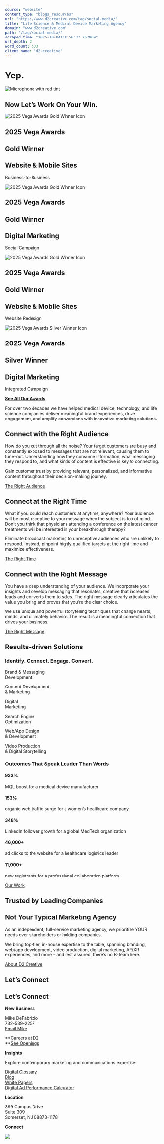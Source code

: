 ```yaml
---
source: "website"
content_type: "blogs_resources"
url: "https://www.d2creative.com/tag/social-media/"
title: "Life Science & Medical Device Marketing Agency"
domain: "www.d2creative.com"
path: "/tag/social-media/"
scraped_time: "2025-10-04T18:56:37.757869"
url_depth: 2
word_count: 533
client_name: "d2-creative"
---
```


# Yep.

![Microphone with red tint](https://www.d2creative.com/wp-content/uploads/2025/05/Mike-Overlay@2x.png)

## Now Let’s Work On Your Win.

![2025 Vega Awards Gold Winner Icon](https://www.d2creative.com/wp-content/uploads/2025/05/2025-Vega-Digital-Awards-Gold-Winner@2x.png)

## 2025 Vega Awards

## Gold Winner

## Website & Mobile Sites  
Business-to-Business

![2025 Vega Awards Gold Winner Icon](https://www.d2creative.com/wp-content/uploads/2025/05/2025-Vega-Digital-Awards-Gold-Winner@2x.png)

## 2025 Vega Awards

## Gold Winner

## Digital Marketing  
Social Campaign

![2025 Vega Awards Gold Winner Icon](https://www.d2creative.com/wp-content/uploads/2025/05/2025-Vega-Digital-Awards-Gold-Winner@2x.png)

## 2025 Vega Awards

## Gold Winner

## Website & Mobile Sites  
Website Redesign

![2025 Vega Awards Silver Winner Icon](https://www.d2creative.com/wp-content/uploads/2025/05/2025-Vega-Digital-Awards-Silver-Winner@2x.png)

## 2025 Vega Awards

## Silver Winner

## Digital Marketing  
Integrated Campaign

[**See All Our Awards**](/about-us/award-page/)

For over two decades we have helped medical device, technology, and life science companies deliver meaningful brand experiences, drive engagement, and amplify conversions with innovative marketing solutions.

## Connect with the Right Audience

How do you cut through all the noise? Your target customers are busy and constantly exposed to messages that are not relevant, causing them to tune-out. Understanding how they consume information, what messaging they respond to, and what kinds of content is effective is key to connecting.

Gain customer trust by providing relevant, personalized, and informative content throughout their decision-making journey.

[The Right Audience](/target-audience-segmentation/)

## Connect at the Right Time

What if you could reach customers at anytime, anywhere? Your audience will be most receptive to your message when the subject is top of mind. Don’t you think that physicians attending a conference on the latest cancer treatments will be interested in your breakthrough therapy?

Eliminate broadcast marketing to unreceptive audiences who are unlikely to respond. Instead, pinpoint highly qualified targets at the right time and maximize effectiveness.

[The Right Time](/turning-prospects-to-leads/)

## Connect with the Right Message

You have a deep understanding of your audience. We incorporate your insights and develop messaging that resonates, creative that increases leads and converts them to sales. The right message clearly articulates the value you bring and proves that you’re the clear choice.

We use unique and powerful storytelling techniques that change hearts, minds, and ultimately behavior. The result is a meaningful connection that drives your business.

[The Right Message](/messaging-digital-communications/)

## Results-driven Solutions

### Identify. Connect. Engage. Convert.

Brand & Messaging  
Development

Content Development  
& Marketing

Digital  
Marketing

Search Engine  
Optimization

Web/App Design  
& Development

Video Production  
& Digital Storytelling

### Outcomes That Speak Louder Than Words

#### 933%

MQL boost for a medical device manufacturer

#### 153%

organic web traffic surge for a women’s healthcare company

#### 348%

LinkedIn follower growth for a global MedTech organization

#### 46,000+

ad clicks to the website for a healthcare logistics leader

#### 11,000+

new registrants for a professional collaboration platform

[Our Work](/our-work/)

## Trusted by Leading Companies

## Not Your Typical Marketing Agency

As an independent, full-service marketing agency, we prioritize YOUR needs over shareholders or holding companies.

We bring top-tier, in-house expertise to the table, spanning branding, web/app development, video production, digital marketing, AR/XR experiences, and more – and rest assured, there’s no B-team here.

[About D2 Creative](https://www.d2creative.com/about-us/)

## Let’s Connect

## Let’s Connect

**New Business**

Mike DeFabrizio  
732-539-2257  
[Email Mike](/cdn-cgi/l/email-protection#3a575e5f5c5b5848534053557a5e0859485f5b4e534c5f14595557)

**Careers at D2  
**[See Openings](/careers/)

**Insights**

Explore contemporary marketing and communications expertise:

[Digital Glossary](/digital-glossary/)  
[Blog](/blog/)  
[White Papers](https://www.d2creative.com/white-papers/)  
[Digital Ad Performance Calculator](/digital-ad-performance-calculator/)

**Location**

399 Campus Drive  
Suite 309  
Somerset, NJ 08873-1178

**Connect**

[![](/wp-content/uploads/2022/08/linkedin-logo.png)](https://www.linkedin.com/company/d2-creative)